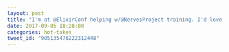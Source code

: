 ```yaml
---
layout: post
title: "I'm at @ElixirConf helping w/@NervesProject training. I'd love to meet you! I'm the one flailing excitedly about T1D and tiny computers."
date: 2017-09-05 18:28:08
categories: hot-takes
tweet_id: "905135476222312448"
---
```



<!-- Original tweet: https://twitter.com/i/status/905135476222312448 -->